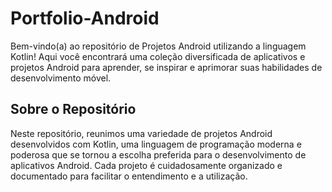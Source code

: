 # Portfolio-Android

Bem-vindo(a) ao repositório de Projetos Android utilizando a linguagem Kotlin! Aqui você encontrará uma coleção diversificada de aplicativos e projetos Android para aprender, se inspirar e aprimorar suas habilidades de desenvolvimento móvel.

<h2>Sobre o Repositório</h2>

Neste repositório, reunimos uma variedade de projetos Android desenvolvidos com Kotlin, uma linguagem de programação moderna e poderosa que se tornou a escolha preferida para o desenvolvimento de aplicativos Android. Cada projeto é cuidadosamente organizado e documentado para facilitar o entendimento e a utilização.
